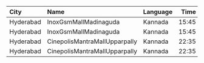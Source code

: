 | City      | Name                          | Language |  Time | Type      | Price | Capacity | Booked |
| :-------- | :---------------------------- | :------- | ----: | :-------- | ----: | -------: | -----: |
| Hyderabad | InoxGsmMallMadinaguda         | Kannada  | 15:45 | Executive |  200₹ |       90 |      0 |
| Hyderabad | InoxGsmMallMadinaguda         | Kannada  | 15:45 | Royal     |  300₹ |        6 |      0 |
| Hyderabad | CinepolisMantraMallUpparpally | Kannada  | 22:35 | Normal    |  150₹ |      191 |      0 |
| Hyderabad | CinepolisMantraMallUpparpally | Kannada  | 22:35 | Vip       |  250₹ |       10 |      2 |